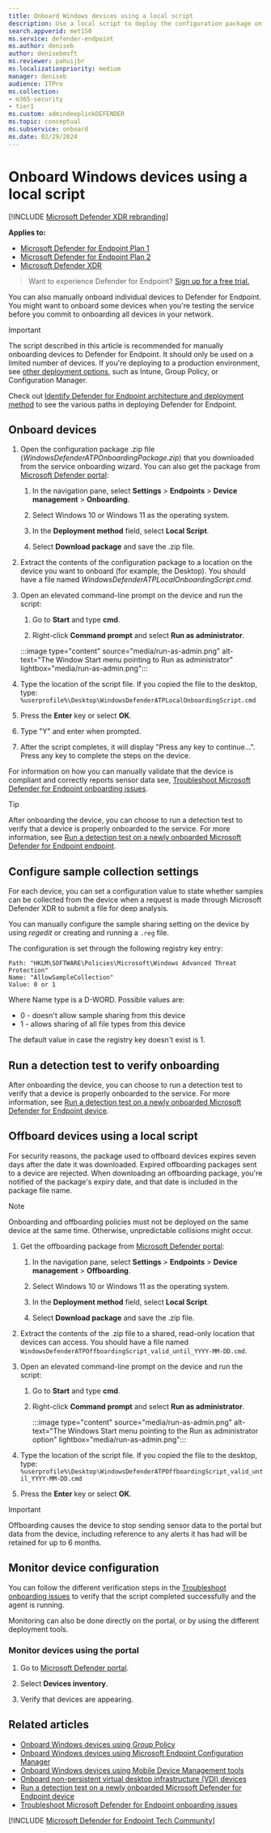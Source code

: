 ```yaml
---
title: Onboard Windows devices using a local script
description: Use a local script to deploy the configuration package on devices to enable onboarding of the devices to the service.
search.appverid: met150
ms.service: defender-endpoint
ms.author: deniseb
author: denisebmsft
ms.reviewer: pahuijbr
ms.localizationpriority: medium
manager: deniseb
audience: ITPro
ms.collection: 
- m365-security
- tier1
ms.custom: admindeeplinkDEFENDER
ms.topic: conceptual
ms.subservice: onboard
ms.date: 02/29/2024
---
```


# Onboard Windows devices using a local script

[!INCLUDE [Microsoft Defender XDR rebranding](../includes/microsoft-defender.md)]

**Applies to:**
- [Microsoft Defender for Endpoint Plan 1](microsoft-defender-endpoint.md)
- [Microsoft Defender for Endpoint Plan 2](microsoft-defender-endpoint.md)
- [Microsoft Defender XDR](/defender-xdr)

> Want to experience Defender for Endpoint? [Sign up for a free trial.](https://go.microsoft.com/fwlink/p/?linkid=2225630)

You can also manually onboard individual devices to Defender for Endpoint. You might want to onboard some devices when you're testing the service before you commit to onboarding all devices in your network.

> [!IMPORTANT]
> The script described in this article is recommended for manually onboarding devices to Defender for Endpoint. It should only be used on a limited number of devices. If you're deploying to a production environment, see [other deployment options](onboard-windows-client.md), such as Intune, Group Policy, or Configuration Manager.

Check out [Identify Defender for Endpoint architecture and deployment method](deployment-strategy.md) to see the various paths in deploying Defender for Endpoint.

## Onboard devices

1. Open the configuration package .zip file (*WindowsDefenderATPOnboardingPackage.zip*) that you downloaded from the service onboarding wizard. You can also get the package from <a href="https://go.microsoft.com/fwlink/p/?linkid=2077139" target="_blank">Microsoft Defender portal</a>:

   1. In the navigation pane, select **Settings** \> **Endpoints** \> **Device management** \> **Onboarding**.
   
   2. Select Windows 10 or Windows 11 as the operating system.
   
   3. In the **Deployment method** field, select **Local Script**.
   
   4. Select **Download package** and save the .zip file.

2. Extract the contents of the configuration package to a location on the device you want to onboard (for example, the Desktop). You should have a file named *WindowsDefenderATPLocalOnboardingScript.cmd*.

3. Open an elevated command-line prompt on the device and run the script:

   1. Go to **Start** and type **cmd**.
   
   2. Right-click **Command prompt** and select **Run as administrator**.

    :::image type="content" source="media/run-as-admin.png" alt-text="The Window Start menu pointing to Run as administrator" lightbox="media/run-as-admin.png":::

4. Type the location of the script file. If you copied the file to the desktop, type: `%userprofile%\Desktop\WindowsDefenderATPLocalOnboardingScript.cmd`

5. Press the **Enter** key or select **OK**.

6. Type "Y" and enter when prompted.

7. After the script completes, it will display "Press any key to continue...". Press any key to complete the steps on the device.

For information on how you can manually validate that the device is compliant and correctly reports sensor data see, [Troubleshoot Microsoft Defender for Endpoint onboarding issues](troubleshoot-onboarding.md).

> [!TIP]
> After onboarding the device, you can choose to run a detection test to verify that a device is properly onboarded to the service. For more information, see [Run a detection test on a newly onboarded Microsoft Defender for Endpoint endpoint](run-detection-test.md).

## Configure sample collection settings

For each device, you can set a configuration value to state whether samples can be collected from the device when a request is made through Microsoft Defender XDR to submit a file for deep analysis.

You can manually configure the sample sharing setting on the device by using *regedit* or creating and running a `.reg` file.

The configuration is set through the following registry key entry:

```console
Path: "HKLM\SOFTWARE\Policies\Microsoft\Windows Advanced Threat Protection"
Name: "AllowSampleCollection"
Value: 0 or 1
```

Where Name type is a D-WORD. Possible values are:

- 0 - doesn't allow sample sharing  from this device
- 1 - allows sharing of all file types from this device

The default value in case the registry key doesn't exist is 1.

## Run a detection test to verify onboarding

After onboarding the device, you can choose to run a detection test to verify that a device is properly onboarded to the service. For more information, see [Run a detection test on a newly onboarded Microsoft Defender for Endpoint device](run-detection-test.md).

## Offboard devices using a local script

For security reasons, the package used to offboard devices expires seven days after the date it was downloaded. Expired offboarding packages sent to a device are rejected. When downloading an offboarding package, you're notified of the package's expiry date, and that date is included in the package file name.

> [!NOTE]
> Onboarding and offboarding policies must not be deployed on the same device at the same time. Otherwise, unpredictable collisions might occur.

1. Get the offboarding package from <a href="https://go.microsoft.com/fwlink/p/?linkid=2077139" target="_blank">Microsoft Defender portal</a>:

   1. In the navigation pane, select **Settings** \> **Endpoints** \> **Device management** \> **Offboarding**.
   
   2. Select Windows 10 or Windows 11 as the operating system.
   
   3. In the **Deployment method** field, select **Local Script**.
   
   4. Select **Download package** and save the .zip file.

2. Extract the contents of the .zip file to a shared, read-only location that devices can access. You should have a file named `WindowsDefenderATPOffboardingScript_valid_until_YYYY-MM-DD.cmd`.

3. Open an elevated command-line prompt on the device and run the script:

   1. Go to **Start** and type **cmd**.
   
   2. Right-click **Command prompt** and select **Run as administrator**.

      :::image type="content" source="media/run-as-admin.png" alt-text="The Windows Start menu pointing to the Run as administrator option" lightbox="media/run-as-admin.png":::

4. Type the location of the script file. If you copied the file to the desktop, type: `%userprofile%\Desktop\WindowsDefenderATPOffboardingScript_valid_until_YYYY-MM-DD.cmd`

5. Press the **Enter** key or select **OK**.

> [!IMPORTANT]
> Offboarding causes the device to stop sending sensor data to the portal but data from the device, including reference to any alerts it has had will be retained for up to 6 months.

## Monitor device configuration

You can follow the different verification steps in the [Troubleshoot onboarding issues](troubleshoot-onboarding.md) to verify that the script completed successfully and the agent is running.

Monitoring can also be done directly on the portal, or by using the different deployment tools.

### Monitor devices using the portal

1. Go to <a href="https://go.microsoft.com/fwlink/p/?linkid=2077139" target="_blank">Microsoft Defender portal</a>.

2. Select **Devices inventory**.

3. Verify that devices are appearing.

## Related articles

- [Onboard Windows devices using Group Policy](configure-endpoints-gp.md)
- [Onboard Windows devices using Microsoft Endpoint Configuration Manager](configure-endpoints-sccm.md)
- [Onboard Windows devices using Mobile Device Management tools](configure-endpoints-mdm.md)
- [Onboard non-persistent virtual desktop infrastructure (VDI) devices](configure-endpoints-vdi.md)
- [Run a detection test on a newly onboarded Microsoft Defender for Endpoint device](run-detection-test.md)
- [Troubleshoot Microsoft Defender for Endpoint onboarding issues](troubleshoot-onboarding.md)

[!INCLUDE [Microsoft Defender for Endpoint Tech Community](../includes/defender-mde-techcommunity.md)]
